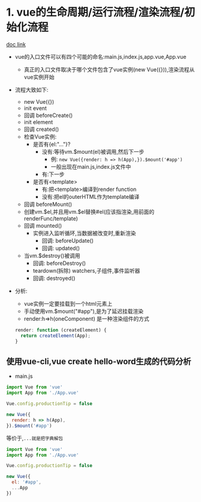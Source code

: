 # 1. vue的生命周期/运行流程/渲染流程/初始化流程
[doc link](https://cn.vuejs.org/v2/guide/instance.html#%E7%94%9F%E5%91%BD%E5%91%A8%E6%9C%9F%E5%9B%BE%E7%A4%BA)
- vue的入口文件可以有四个可能的命名:main.js,index.js,app.vue,App.vue
  - 真正的入口文件取决于哪个文件包含了vue实例(new Vue({})),渲染流程从vue实例开始
- 流程大致如下:
  - new Vue({})
  - init event
  - 回调 beforeCreate()
  - init element
  - 回调 created()
  - 检查Vue实例:
    - 是否有{el:"..."}?
      - 没有:等待vm.$mount(el)被调用,然后下一步
        - 例: `new Vue({render: h => h(App),}).$mount('#app')`
        - 一般出现在main.js,index.js文件中
      - 有:下一步
    - 是否有\<template>
      - 有:把\<template>编译到render function
      - 没有:把el的outerHTML作为template编译
  - 回调 beforeMount()
  - 创建vm.\$el,并且用vm.\$el替换#el(应该指渲染,用前面的renderFunc/template)
  - 回调 mounted()
    - 实例进入监听循环,当数据被改变时,重新渲染
      - 回调: beforeUpdate()
      - 回调: updated()
  - 当vm.$destroy()被调用
    - 回调: beforeDestroy()
    - teardown(拆除) watchers,子组件,事件监听器
    - 回调: destroyed()

- 分析:
  - vue实例一定要挂载到一个html元素上
  - 手动使用vm.$mount("#app"),是为了延迟挂载渲染
  - render:h=>h(oneComponent) 是一种渲染组件的方式
  ```js
  render: function (createElement) {
    return createElement(App);
  }
  ``` 
## 使用vue-cli,vue create hello-word生成的代码分析
- main.js
```js
import Vue from 'vue'
import App from './App.vue'

Vue.config.productionTip = false

new Vue({
  render: h => h(App),
}).$mount('#app')

```
等价于,`...就是把字典解包`
```js
import Vue from 'vue'
import App from './App.vue'

Vue.config.productionTip = false

new Vue({
  el: '#app',
  ...App
})
```